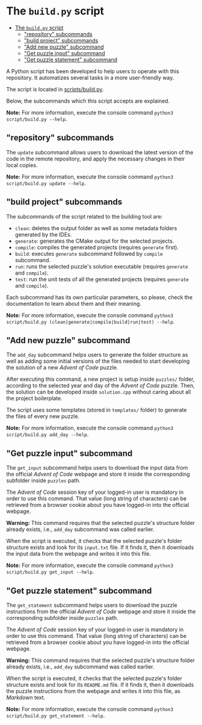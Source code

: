 # The `build.py` script

- [The `build.py` script](#the-buildpy-script)
  - ["repository" subcommands](#repository-subcommands)
  - ["build project" subcommands](#build-project-subcommands)
  - ["Add new puzzle" subcommand](#add-new-puzzle-subcommand)
  - ["Get puzzle input" subcommand](#get-puzzle-input-subcommand)
  - ["Get puzzle statement" subcommand](#get-puzzle-statement-subcommand)


A Python script has been developed to help users to operate with this repository. It automatizes several tasks in a more user-friendly way.

The script is located in [scripts/build.py](/scripts/build.py).

Below, the subcommands which this script accepts are explained.

**Note:** For more information, execute the console command `python3 script/build.py --help`.

## "repository" subcommands

The `update` subcommand allows users to download the latest version of the code in the remote repository, and apply the necessary changes in their local copies.

**Note:** For more information, execute the console command `python3 script/build.py update --help`.

## "build project" subcommands

The subcommands of the script related to the building tool are:

* `clean`: deletes the output folder as well as some metadata folders generated by the IDEs.
* `generate`: generates the CMake output for the selected projects.
* `compile`: compiles the generated projects (requires `generate` first).
* `build`: executes `generate` subcommand followed by `compile` subcommand.
* `run`: runs the selected puzzle's solution executable (requires `generate` and `compile`).
* `test`: run the unit tests of all the generated projects (requires `generate` and `compile`).

Each subcommand has its own particular parameters, so please, check the documentation to learn about them and their meaning.

**Note:** For more information, execute the console command `python3 script/build.py (clean|generate|compile|build|run|test) --help`.

## "Add new puzzle" subcommand

The `add_day` subcommand helps users to generate the folder structure as well as adding some initial versions of the files needed to start developing the solution of a new *Advent of Code* puzzle.

After executing this command, a new project is setup inside `puzzles/` folder, according to the selected year and day of the *Advent of Code* puzzle. Then, the solution can be developed inside `solution.cpp` without caring about all the project boilerplate.

The script uses some templates (stored in `templates/` folder) to generate the files of every new puzzle.

**Note:** For more information, execute the console command `python3 script/build.py add_day --help`.

## "Get puzzle input" subcommand

The `get_input` subcommand helps users to download the input data from the official *Advent of Code* webpage and store it inside the corresponding subfolder inside `puzzles` path.

The *Advent of Code* session key of your logged-in user is mandatory in order to use this command. That value (long string of characters) can be retrieved from a browser cookie about you have logged-in into the official webpage.

**Warning:** This command requires that the selected puzzle's structure folder already exists, i.e., `add_day` subcommand was called earlier.

When the script is executed, it checks that the selected puzzle's folder structure exists and look for its `input.txt` file. If it finds it, then it downloads the input data from the webpage and writes it into this file.

**Note:** For more information, execute the console command `python3 script/build.py get_input --help`.

## "Get puzzle statement" subcommand

The `get_statement` subcommand helps users to download the puzzle instructions from the official *Advent of Code* webpage and store it inside the corresponding subfolder inside `puzzles` path.

The *Advent of Code* session key of your logged-in user is mandatory in order to use this command. That value (long string of characters) can be retrieved from a browser cookie about you have logged-in into the official webpage.

**Warning:** This command requires that the selected puzzle's structure folder already exists, i.e., `add_day` subcommand was called earlier.

When the script is executed, it checks that the selected puzzle's folder structure exists and look for its `README.md` file. If it finds it, then it downloads the puzzle instructions from the webpage and writes it into this file, as *Markdown* text.

**Note:** For more information, execute the console command `python3 script/build.py get_statement --help`.
